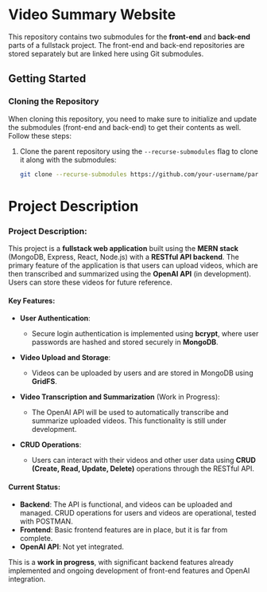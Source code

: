 # Video Summary Website

This repository contains two submodules for the **front-end** and **back-end** parts of a fullstack project. The front-end and back-end repositories are stored separately but are linked here using Git submodules.

## Getting Started

### Cloning the Repository

When cloning this repository, you need to make sure to initialize and update the submodules (front-end and back-end) to get their contents as well. Follow these steps:

1. Clone the parent repository using the `--recurse-submodules` flag to clone it along with the submodules:
   ```bash
   git clone --recurse-submodules https://github.com/your-username/parent-repo.git


# Project Description

### Project Description:

This project is a **fullstack web application** built using the **MERN stack** (MongoDB, Express, React, Node.js) with a **RESTful API backend**. The primary feature of the application is that users can upload videos, which are then transcribed and summarized using the **OpenAI API** (in development). Users can store these videos for future reference.

#### Key Features:
- **User Authentication**: 
  - Secure login authentication is implemented using **bcrypt**, where user passwords are hashed and stored securely in **MongoDB**.
  
- **Video Upload and Storage**:
  - Videos can be uploaded by users and are stored in MongoDB using **GridFS**.
  
- **Video Transcription and Summarization** (Work in Progress):
  - The OpenAI API will be used to automatically transcribe and summarize uploaded videos. This functionality is still under development.
  
- **CRUD Operations**:
  - Users can interact with their videos and other user data using **CRUD (Create, Read, Update, Delete)** operations through the RESTful API.

#### Current Status:
- **Backend**: The API is functional, and videos can be uploaded and managed. CRUD operations for users and videos are operational, tested with POSTMAN.
- **Frontend**: Basic frontend features are in place, but it is far from complete.
- **OpenAI API**: Not yet integrated.

This is a **work in progress**, with significant backend features already implemented and ongoing development of front-end features and OpenAI integration.